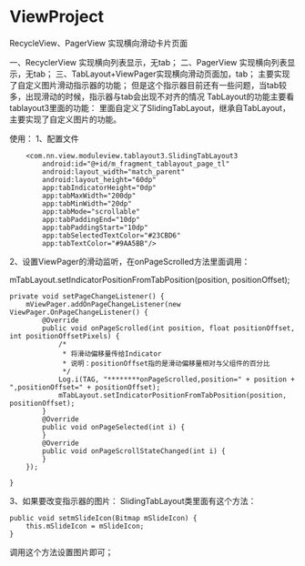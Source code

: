 # ViewProject
RecycleView、PagerView 实现横向滑动卡片页面


一、RecyclerView 实现横向列表显示，无tab；
二、PagerView 实现横向列表显示，无tab；
三、TabLayout+ViewPager实现横向滑动页面加，tab；
主要实现了自定义图片滑动指示器的功能；
但是这个指示器目前还有一些问题，当tab较多，出现滑动的时候，指示器与tab会出现不对齐的情况
TabLayout的功能主要看tablayout3里面的功能：
里面自定义了SlidingTabLayout，继承自TabLayout，主要实现了自定义图片的功能。

使用：
1、配置文件
        <!--必须加上
            app:tabMaxWidth="200dp"
            app:tabMinWidth="20dp"这两个设置，padding才能生效-->
            
        <com.nn.view.moduleview.tablayout3.SlidingTabLayout3
            android:id="@+id/m_fragment_tablayout_page_tl"
            android:layout_width="match_parent"
            android:layout_height="60dp"
            app:tabIndicatorHeight="0dp"
            app:tabMaxWidth="200dp"
            app:tabMinWidth="20dp"
            app:tabMode="scrollable"
            app:tabPaddingEnd="10dp"
            app:tabPaddingStart="10dp"
            app:tabSelectedTextColor="#23CBD6"
            app:tabTextColor="#9AA5BB"/>
2、设置ViewPager的滑动监听，在onPageScrolled方法里面调用：

   mTabLayout.setIndicatorPositionFromTabPosition(position, positionOffset);
   
   
    private void setPageChangeListener() {
        mViewPager.addOnPageChangeListener(new ViewPager.OnPageChangeListener() {
            @Override
            public void onPageScrolled(int position, float positionOffset, int positionOffsetPixels) {
                /*
                 * 将滑动偏移量传给Indicator
                 * 说明：positionOffset指的是滑动偏移量相对与父组件的百分比
                 */
                Log.i(TAG, "********onPageScrolled,position=" + position + ",positionOffset=" + positionOffset);
                mTabLayout.setIndicatorPositionFromTabPosition(position, positionOffset);
            }
            @Override
            public void onPageSelected(int i) {
            }
            @Override
            public void onPageScrollStateChanged(int i) {
            }
        });

    }
    
 3、如果要改变指示器的图片：
    SlidingTabLayout类里面有这个方法：
    
    public void setmSlideIcon(Bitmap mSlideIcon) {
        this.mSlideIcon = mSlideIcon;
    }
   
   调用这个方法设置图片即可；
   
